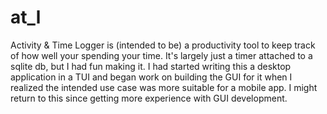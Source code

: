 # at_l
Activity & Time Logger is (intended to be) a productivity tool to keep track of how well your spending your time. It's largely just a timer attached to a sqlite db, but I had fun making it. I had started writing this a desktop application in a TUI and began work on building the GUI for it when I realized the intended use case was more suitable for a mobile app. I might return to this since getting more experience with GUI development.
